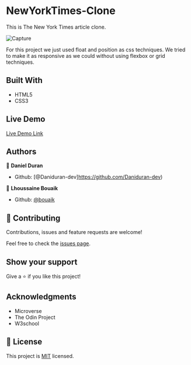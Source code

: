 # NewYorkTimes-Clone
This is The New York Times article clone.

![Capture](https://user-images.githubusercontent.com/45256093/73056656-e4e9e280-3e8f-11ea-9f42-168a5ff6c3cc.JPG)

For this project we just used float and position as css techniques. We tried to make it as responsive as we could without using flexbox or grid techniques.

## Built With

- HTML5
- CSS3

## Live Demo

[Live Demo Link](https://rawcdn.githack.com/Daniduran-dev/NewYorkTimes-Clone/e503f95b6144172837fccd5ad16f4f7100508173/index.html)


## Authors

👤 **Daniel Duran**

- Github: [@Daniduran-dev]https://github.com/Daniduran-dev)

👤 **Lhoussaine Bouaik**

- Github: [@bouaik](https://github.com/bouaik)

## 🤝 Contributing

Contributions, issues and feature requests are welcome!

Feel free to check the [issues page](https://github.com/Daniduran-dev/NewYorkTimes-Clone/issues).

## Show your support

Give a ⭐️ if you like this project!

## Acknowledgments

- Microverse
- The Odin Project
- W3school

## 📝 License

This project is [MIT](lic.url) licensed.